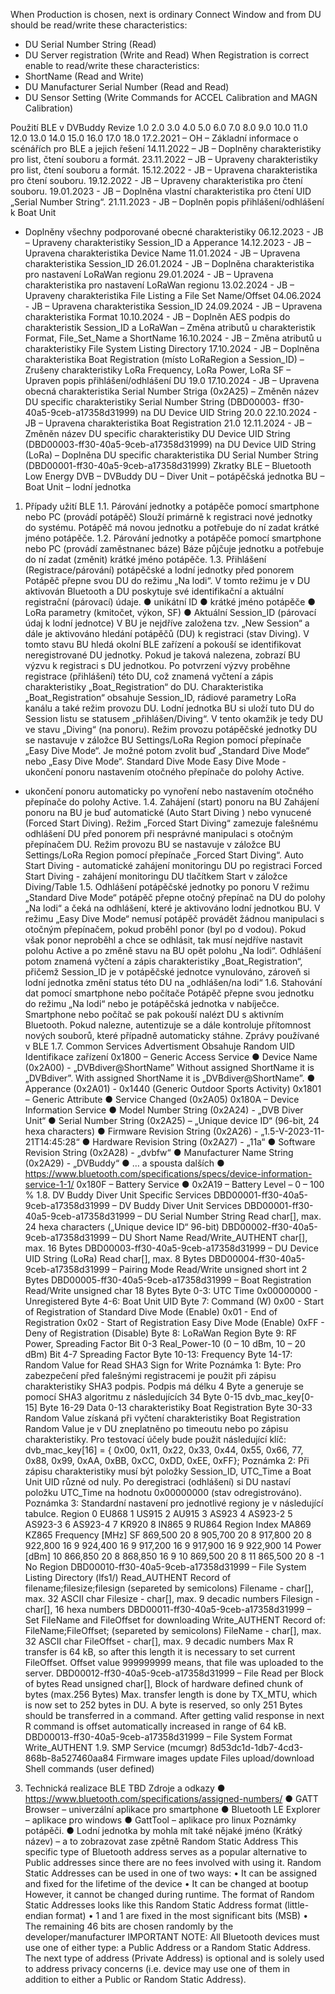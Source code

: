 When Production is chosen, next is ordinary Connect Window and from DU should be read/write these characteristics:
- DU Serial Number String (Read)
- DU Server registration (Write and Read)
  When Registration is correct enable to read/write these characteristics:
- ShortName (Read and Write)
- DU Manufacturer Serial Number (Read and Read)
- DU Sensor Setting (Write Commands for ACCEL Calibration and MAGN Calibration)

Použití BLE v DVBuddy
Revize
1.0 2.0 3.0 4.0 5.0 6.0 7.0 8.0 9.0 10.0 11.0 12.0 13.0 14.0 15.0 16.0 17.0 18.0 17.2.2021 – OH – Základní informace o scénářích pro BLE a jejich řešení
14.11.2022 – JB – Doplněny charakteristiky pro list, čtení souboru a formát.
23.11.2022 – JB – Upraveny charakteristiky pro list, čtení souboru a formát.
15.12.2022 - JB – Upravena charakteristika pro čtení souboru.
19.12.2022 - JB – Upraveny charakteristika pro čtení souboru.
19.01.2023 - JB – Doplněna vlastní charakteristika pro čtení UID „Serial Number String“.
21.11.2023 - JB – Doplněn popis přihlášení/odhlášení k Boat Unit
- Doplněny všechny podporované obecné charakteristiky
  06.12.2023 - JB – Upraveny charakteristiky Session_ID a Apperance
  14.12.2023 - JB – Upravena charakteristika Device Name
  11.01.2024 - JB – Upravena charakteristika Session_ID
  26.01.2024 - JB – Doplněna charakteristika pro nastavení LoRaWan regionu
  29.01.2024 - JB – Upravena charakteristika pro nastavení LoRaWan regionu
  13.02.2024 - JB – Upraveny charakteristika File Listing a File Set Name/Offset
  04.06.2024 - JB – Upravena charakteristika Session_ID
  24.09.2024 - JB – Upravena charakteristika Format
  10.10.2024 - JB – Doplněn AES podpis do charakteristik Session_ID a LoRaWan
  – Změna atributů u charakteristik Format, File_Set_Name a ShortName
  16.10.2024 - JB – Změna atributů u charakteristiky File System Listing Directory
  17.10.2024 - JB – Doplněna charakteristika Boat Registration (místo LoRaRegion a Session_ID)
  – Zrušeny charakteristiky LoRa Frequency, LoRa Power, LoRa SF
  – Upraven popis přihlášení/odhlášení DU
  19.0 17.10.2024 - JB – Upravena obecná charakteristika Serial Number Striga (0x2A25)
  – Změněn název DU specific charakteristiky Serial Number String (DBD00003-
  ff30-40a5-9ceb-a17358d31999) na DU Device UID String
  20.0 22.10.2024 - JB – Upravena charakteristika Boat Registration
  21.0 12.11.2024 - JB – Změněn název DU specific charakteristiky DU Device UID String
  (DBD00003-ff30-40a5-9ceb-a17358d31999) na DU Device UID String (LoRa)
  – Doplněna DU specific charakteristika DU Serial Number String
  (DBD00001-ff30-40a5-9ceb-a17358d31999)
  Zkratky
  BLE – Bluetooth Low Energy
  DVB – DVBuddy
  DU – Diver Unit – potápěčská jednotka
  BU – Boat Unit – lodní jednotka
1. Případy užití BLE
   1.1. Párování jednotky a potápěče pomocí smartphone nebo PC (provádí potápěč)
   Slouží primárně k registraci nové jednotky do systému.
   Potápěč má novou jednotku a potřebuje do ní zadat krátké jméno potápěče.
   1.2. Párování jednotky a potápěče pomocí smartphone nebo PC (provádí
   zaměstnanec báze)
   Báze půjčuje jednotku a potřebuje do ní zadat (změnit) krátké jméno potápěče.
   1.3. Přihlášení (Registrace/párování) potápěčské a lodní jednotky před ponorem
   Potápěč přepne svou DU do režimu „Na lodi“. V tomto režimu je v DU aktivován Bluetooth a DU
   poskytuje své identifikační a aktuální registrační (párovací) údaje.
   ● unikátní ID
   ● krátké jméno potápěče
   ● LoRa parametry (kmitočet, výkon, SF)
   ● Aktuální Session_ID (párovací údaj k lodní jednotce)
   V BU je nejdříve založena tzv. „New Session“ a dále je aktivováno hledání potápěčů (DU)
   k registraci (stav Diving). V tomto stavu BU hledá okolní BLE zařízení a pokouší se identifikovat
   neregistrované DU jednotky. Pokud je taková nalezena, zobrazí BU výzvu k registraci s DU
   jednotkou. Po potvrzení výzvy proběhne registrace (přihlášení) této DU, což znamená vyčtení a
   zápis charakteristiky „Boat_Registration“ do DU. Charakteristika „Boat_Registration“ obsahuje
   Session_ID, rádiové parametry LoRa kanálu a také režim provozu DU. Lodní jednotka BU si uloží
   tuto DU do Session listu se statusem „přihlášen/Diving“. V tento okamžik je tedy DU ve stavu
   „Diving“ (na ponoru).
   Režim provozu potápěčské jednotky DU se nastavuje v záložce BU Settings/LoRa Region pomocí
   přepínače „Easy Dive Mode“. Je možné potom zvolit buď „Standard Dive Mode“ nebo „Easy Dive
   Mode“.
   Standard Dive Mode Easy Dive Mode - ukončení ponoru nastavením otočného přepínače do polohy
   Active.
- ukončení ponoru automaticky po vynoření nebo nastavením
  otočného přepínače do polohy Active.
  1.4. Zahájení (start) ponoru na BU
  Zahájení ponoru na BU je buď automatické (Auto Start Diving ) nebo vynucené (Forced Start
  Diving). Režim „Forced Start Diving“ zamezuje falešnému odhlášení DU před ponorem při
  nesprávné manipulaci s otočným přepínačem DU. Režim provozu BU se nastavuje v záložce BU
  Settings/LoRa Region pomocí přepínače „Forced Start Diving“.
  Auto Start Diving - automatické zahájení monitoringu DU po registraci
  Forced Start Diving - zahájení monitoringu DU tlačítkem Start v záložce Diving/Table
  1.5. Odhlášení potápěčské jednotky po ponoru
  V režimu „Standard Dive Mode“ potápěč přepne otočný přepínač na DU do polohy „Na lodi“ a
  čeká na odhlášení, které je aktivováno lodní jednotkou BU. V režimu „Easy Dive Mode“ nemusí
  potápěč provádět žádnou manipulaci s otočným přepínačem, pokud proběhl ponor (byl po d
  vodou). Pokud však ponor neproběhl a chce se odhlásit, tak musí nejdříve nastavit polohu Active
  a po změně stavu na BU opět polohu „Na lodi“. Odhlášení potom znamená vyčtení a zápis
  charakteristiky „Boat_Registration“, přičemž Session_ID je v potápěčské jednotce vynulováno,
  zároveň si lodní jednotka změní status této DU na „odhlášen/na lodi“
  1.6. Stahování dat pomocí smartphone nebo počítače
  Potápěč přepne svou jednotku do režimu „Na lodi“ nebo je potápěčská jednotka v nabíječce.
  Smartphone nebo počítač se pak pokouší nalézt DU s aktivním Bluetooth. Pokud nalezne,
  autentizuje se a dále kontroluje přítomnost nových souborů, které případně automaticky stáhne.
  Zprávy používané v BLE
  1.7. Common Services
  Advertisment
  Obsahuje Random UID
  Identifikace zařízení
  0x1800 – Generic Access Service
  ● Device Name (0x2A00) -
  „DVBdiver@ShortName”
  Without assigned ShortName it is „DVBdiver”.
  With assigned ShortName it is „DVBdiver@ShortName”.
  ● Apperance (0x2A01) - 0x1440 (Generic Outdoor Sports Activity)
  0x1801 – Generic Attribute
  ● Service Changed (0x2A05)
  0x180A – Device Information Service
  ● Model Number String (0x2A24) -
  „DVB Diver Unit“
  ● Serial Number String (0x2A25) –
  „Unique device ID“ (96-bit, 24 hexa characters)
  ● Firmware Revision String (0x2A26) -
  „1.5-V-2023-11-21T14:45:28“
  ● Hardware Revision String (0x2A27) -
  „11a“
  ● Software Revision String (0x2A28) -
  „dvbfw“
  ● Manufacturer Name String (0x2A29) -
  „DVBuddy“
  ● … a spousta dalších
  ● https://www.bluetooth.com/specifications/specs/device-information-service-1-1/
  0x180F – Battery Service
  ● 0x2A19 – Battery Level – 0 – 100 %
  1.8. DV Buddy Diver Unit Specific Services
  DBD00001-ff30-40a5-9ceb-a17358d31999 – DV Buddy Diver Unit Services
  DBD00001-ff30-40a5-9ceb-a17358d31999 – DU Serial Number String
  Read
  char[], max. 24 hexa characters („Unique device ID“ 96-bit)
  DBD00002-ff30-40a5-9ceb-a17358d31999 – DU Short Name
  Read/Write_AUTHENT
  char[], max. 16 Bytes
  DBD00003-ff30-40a5-9ceb-a17358d31999 – DU Device UID String (LoRa)
  Read
  char[], max. 8 Bytes
  DBD00004-ff30-40a5-9ceb-a17358d31999 – Pairing Mode
  Read/Write
  unsigned short int 2 Bytes
  DBD00005-ff30-40a5-9ceb-a17358d31999 – Boat Registration
  Read/Write
  unsigned char 18 Bytes
  Byte 0-3: UTC Time
  0x00000000 - Unregistered
  Byte 4-6: Boat Unit UID
  Byte 7: Command (W)
  0x00 - Start of Registration of Standard Dive Mode (Enable)
  0x01 - End of Registration
  0x02 - Start of Registration Easy Dive Mode (Enable)
  0xFF - Deny of Registration (Disable)
  Byte 8: LoRaWan Region
  Byte 9: RF Power, Spreading Factor
  Bit 0-3 Real_Power-10 (0 – 10 dBm, 10 – 20 dBm)
  Bit 4-7 Spreading Factor
  Byte 10-13: Frequency
  Byte 14-17: Random Value for Read
  SHA3 Sign for Write
  Poznámka 1:
  Byte:
  Pro zabezpečení před falešnými registracemi je použit při zápisu charakteristiky SHA3
  podpis. Podpis má délku 4 Byte a generuje se pomocí SHA3 algoritmu z následujících 34
  Byte 0-15 dvb_mac_key[0-15]
  Byte 16-29 Data 0-13 charakteristiky Boat Registration
  Byte 30-33 Random Value získaná při vyčtení charakteristiky Boat
  Registration
  Random Value je v DU zneplatněno po timeoutu nebo po zápisu charakteristiky.
  Pro testovací účely bude použit následující klíč:
  dvb_mac_key[16] = { 0x00, 0x11, 0x22, 0x33, 0x44, 0x55, 0x66, 77,
  0x88, 0x99, 0xAA, 0xBB, 0xCC, 0xDD, 0xEE, 0xFF};
  Poznámka 2:
  Při zápisu charakteristiky musí být položky Session_ID, UTC_Time a Boat Unit UID různé
  od nuly. Po deregistraci (odhlášení) si DU nastaví položku UTC_Time na hodnotu
  0x00000000 (stav odregistrováno).
  Poznámka 3:
  Standardní nastavení pro jednotlivé regiony je v následující tabulce.
  Region 0 EU868 1 US915 2 AU915 3 AS923 4 AS923-2 5 AS923-3 6 AS923-4 7 KR920 8 IN865 9 RU864 Region
  Index
  MA869 KZ865 Frequency
  [MHz]
  SF
  869,500 20 8
  905,700 20 8
  917,800 20 8
  922,800 16 9
  924,400 16 9
  917,200 16 9
  917,900 16 9
  922,900 14 Power
  [dBm]
  10
  866,850 20 8
  868,850 16 9
  10 869,500 20 8
  11 865,500 20 8
  -1 No Region
  DBD00010-ff30-40a5-9ceb-a17358d31999 – File System Listing Directory (lfs1/)
  Read_AUTHENT
  Record of filename;filesize;filesign (separeted by semicolons)
  Filename - char[], max. 32 ASCII char
  Filesize - char[], max. 9 decadic numbers
  Filesign - char[], 16 hexa numbers
  DBD00011-ff30-40a5-9ceb-a17358d31999 – Set FileName and FileOffset for downloading
  Write_AUTHENT
  Record of:
  FileName;FileOffset; (separeted by semicolons)
  FileName - char[], max. 32 ASCII char
  FileOffset - char[], max. 9 decadic numbers
  Max R transfer is 64 kB, so after this length it is necessary to set current FileOffset.
  Offset value 999999999 means, that file was uploaded to the server.
  DBD00012-ff30-40a5-9ceb-a17358d31999 – File Read per Block of bytes
  Read
  unsigned char[], Block of hardware defined chunk of bytes (max.256 Bytes)
  Max. transfer length is done by TX_MTU, which is now set to 252 bytes in DU.
  A byte is reserved, so only 251 Bytes should be transferred in a command.
  After getting valid response in next R command is offset automatically increased in
  range of 64 kB.
  DBD00013-ff30-40a5-9ceb-a17358d31999 – File System Format
  Write_AUTHENT
  1.9. SMP Service (mcumgr)
  8d53dc1d-1db7-4cd3-868b-8a527460aa84
  Firmware images update
  Files upload/download
  Shell commands (user defined)
3. Technická realizace BLE
   TBD
   Zdroje a odkazy
   ● https://www.bluetooth.com/specifications/assigned-numbers/
   ● GATT Browser – univerzální aplikace pro smartphone
   ● Bluetooth LE Explorer – aplikace pro windows
   ● GattTool – aplikace pro linux
   Poznámky
   potápěči.
   ● Lodní jednotka by mohla mít také nějaké jméno (Krátký název) – a to zobrazovat zase zpětně
   Random Static Address
   This specific type of Bluetooth address serves as a popular alternative to Public addresses since
   there are no fees involved with using it.
   Random Static Addresses can be used in one of two ways:
   • It can be assigned and fixed for the lifetime of the device
   • It can be changed at bootup
   However, it cannot be changed during runtime.
   The format of Random Static Addresses looks like this
   Random Static Address format (little-endian format)
   • 1 and 1 are fixed in the most significant bits (MSB)
   • The remaining 46 bits are chosen randomly by the developer/manufacturer
   IMPORTANT NOTE: All Bluetooth devices must use one of either type: a Public Address or
   a Random Static Address.
   The next type of address (Private Address) is optional and is solely used to address privacy
   concerns (i.e. device may use one of them in addition to either a Public or Random Static
   Address).